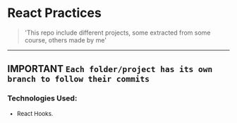 <h1><strong>React Practices</strong></h1>

>'This repo include different projects, some extracted from some course, others made by me'

---
**IMPORTANT**
`Each folder/project has its own branch to follow their commits`
---
<h3>Technologies Used:</h3>
<ul style="font-size: 13px;"><li>React Hooks.</li></ul>
